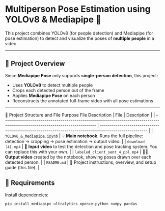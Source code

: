 # Multiperson Pose Estimation using YOLOv8 & Mediapipe 🤖

This project combines YOLOv8 (for people detection) and Mediapipe (for pose estimation) to detect and visualize the poses of **multiple people** in a video.

---

## 🎯 Project Overview

Since **Mediapipe Pose** only supports **single-person detection**, this project:
- Uses **YOLOv8** to detect multiple people
- Crops each detected person out of the frame
- Applies **Mediapipe Pose** on each person
- Reconstructs the annotated full-frame video with all pose estimations

---
📁 Project Structure and File Purpose
File	Description
| File                                                                                                                          | Description                                                                                            |
| ----------------------------------------------------------------------------------------------------------------------------- | ------------------------------------------------------------------------------------------------------ |
| [`YOLOv8_&_Mediapipe.ipynb`](https://github.com/moaaz12-web/Multiperson-pose-estimation/blob/main/YOLOv8_%26_Mediapipe.ipynb) | 💡 **Main notebook**. Runs the full pipeline: detection → cropping → pose estimation → output video.   |
| `download (4).mp4`                                                                                                            | 🎥 **Input video** to test the detection and pose tracking system. You can replace this with your own. |
| `labeled_client_sent_4_ppl.mp4`                                                                                               | 🧍‍♂️ **Output video** created by the notebook, showing poses drawn over each detected person.         |
| `README.md`                                                                                                                   | 📘 Project instructions, overview, and setup guide (this file).                                        |

## 🧰 Requirements

Install dependencies:

```bash
pip install mediapipe ultralytics opencv-python numpy pandas
